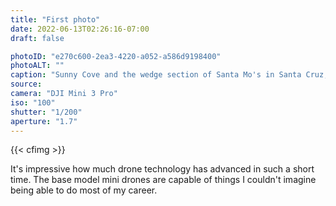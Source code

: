 ```yaml
---
title: "First photo"
date: 2022-06-13T02:26:16-07:00
draft: false

photoID: "e270c600-2ea3-4220-a052-a586d9198400"
photoALT: ""
caption: "Sunny Cove and the wedge section of Santa Mo's in Santa Cruz, California."
source:
camera: "DJI Mini 3 Pro"
iso: "100"
shutter: "1/200"
aperture: "1.7"
---
```


{{< cfimg >}}

It's impressive how much drone technology has advanced in such a short time. The base model mini drones are capable of things I couldn't imagine being able to do most of my career.